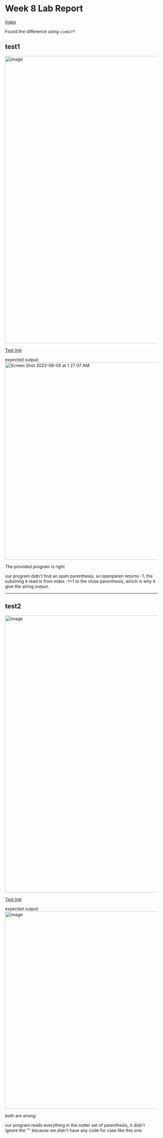 # Week 8 Lab Report
[Index](https://lillyjrjy.github.io/-cse15l-lab-reports/index.html)


Found the difference using ```vimdiff```

## test1
<img width="943" alt="image" src="https://user-images.githubusercontent.com/56412294/172040650-59faf357-897e-4123-8afe-e414eccfdab0.png">

[Test link](https://github.com/nidhidhamnani/markdown-parser/blob/main/test-files/12.md)

expected output:
<img width="648" alt="Screen Shot 2022-06-05 at 1 27 07 AM" src="https://user-images.githubusercontent.com/56412294/172042153-30c92979-403b-4bb1-ba5a-4af5da851089.png">



The provided program is right


our program didn't find an open parenthesis, so openparen returns -1, the substring it read is from index -1+1 to the close parenthesis, which is why it give the string output.

------
## test2
<img width="909" alt="image" src="https://user-images.githubusercontent.com/56412294/172040665-ad9b91a0-c09f-4261-b59b-83b1dd8cba7e.png">


[Test link](https://github.com/nidhidhamnani/markdown-parser/blob/main/test-files/494.md)

expected output:
<img width="648" alt="image" src="https://user-images.githubusercontent.com/56412294/172042136-4e9bb9c4-d65c-488b-b3ef-d74742a0c201.png">



both are wrong

our program reads everything in the outter set of parenthesis, it didn't ignore the "\" because we didn't have any code for case like this one. 